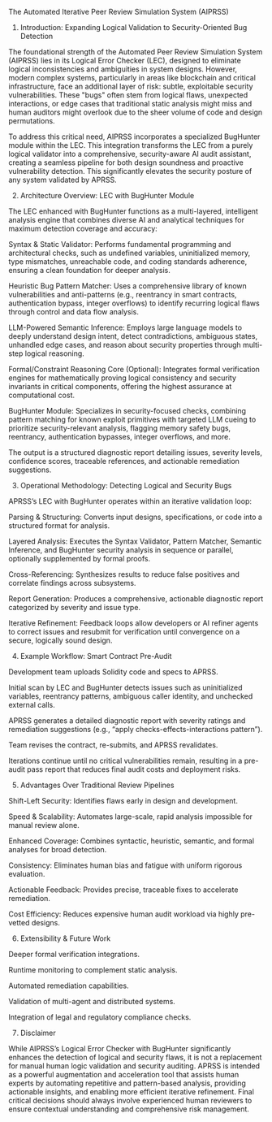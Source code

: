 The Automated Iterative Peer Review Simulation System (AIPRSS)

1. Introduction: Expanding Logical Validation to Security-Oriented Bug Detection

The foundational strength of the Automated Peer Review Simulation System (AIPRSS) lies in its Logical Error Checker (LEC), designed to eliminate logical inconsistencies and ambiguities in system designs. However, modern complex systems, particularly in areas like blockchain and critical infrastructure, face an additional layer of risk: subtle, exploitable security vulnerabilities. These "bugs" often stem from logical flaws, unexpected interactions, or edge cases that traditional static analysis might miss and human auditors might overlook due to the sheer volume of code and design permutations.

To address this critical need, AIPRSS incorporates a specialized BugHunter module within the LEC. This integration transforms the LEC from a purely logical validator into a comprehensive, security-aware AI audit assistant, creating a seamless pipeline for both design soundness and proactive vulnerability detection. This significantly elevates the security posture of any system validated by APRSS.

2. Architecture Overview: LEC with BugHunter Module

The LEC enhanced with BugHunter functions as a multi-layered, intelligent analysis engine that combines diverse AI and analytical techniques for maximum detection coverage and accuracy:

Syntax & Static Validator: Performs fundamental programming and architectural checks, such as undefined variables, uninitialized memory, type mismatches, unreachable code, and coding standards adherence, ensuring a clean foundation for deeper analysis.

Heuristic Bug Pattern Matcher: Uses a comprehensive library of known vulnerabilities and anti-patterns (e.g., reentrancy in smart contracts, authentication bypass, integer overflows) to identify recurring logical flaws through control and data flow analysis.

LLM-Powered Semantic Inference: Employs large language models to deeply understand design intent, detect contradictions, ambiguous states, unhandled edge cases, and reason about security properties through multi-step logical reasoning.

Formal/Constraint Reasoning Core (Optional): Integrates formal verification engines for mathematically proving logical consistency and security invariants in critical components, offering the highest assurance at computational cost.

BugHunter Module: Specializes in security-focused checks, combining pattern matching for known exploit primitives with targeted LLM cueing to prioritize security-relevant analysis, flagging memory safety bugs, reentrancy, authentication bypasses, integer overflows, and more.


The output is a structured diagnostic report detailing issues, severity levels, confidence scores, traceable references, and actionable remediation suggestions.

3. Operational Methodology: Detecting Logical and Security Bugs

APRSS’s LEC with BugHunter operates within an iterative validation loop:

Parsing & Structuring: Converts input designs, specifications, or code into a structured format for analysis.

Layered Analysis: Executes the Syntax Validator, Pattern Matcher, Semantic Inference, and BugHunter security analysis in sequence or parallel, optionally supplemented by formal proofs.

Cross-Referencing: Synthesizes results to reduce false positives and correlate findings across subsystems.

Report Generation: Produces a comprehensive, actionable diagnostic report categorized by severity and issue type.

Iterative Refinement: Feedback loops allow developers or AI refiner agents to correct issues and resubmit for verification until convergence on a secure, logically sound design.


4. Example Workflow: Smart Contract Pre-Audit

Development team uploads Solidity code and specs to APRSS.

Initial scan by LEC and BugHunter detects issues such as uninitialized variables, reentrancy patterns, ambiguous caller identity, and unchecked external calls.

APRSS generates a detailed diagnostic report with severity ratings and remediation suggestions (e.g., “apply checks-effects-interactions pattern”).

Team revises the contract, re-submits, and APRSS revalidates.

Iterations continue until no critical vulnerabilities remain, resulting in a pre-audit pass report that reduces final audit costs and deployment risks.


5. Advantages Over Traditional Review Pipelines

Shift-Left Security: Identifies flaws early in design and development.

Speed & Scalability: Automates large-scale, rapid analysis impossible for manual review alone.

Enhanced Coverage: Combines syntactic, heuristic, semantic, and formal analyses for broad detection.

Consistency: Eliminates human bias and fatigue with uniform rigorous evaluation.

Actionable Feedback: Provides precise, traceable fixes to accelerate remediation.

Cost Efficiency: Reduces expensive human audit workload via highly pre-vetted designs.


6. Extensibility & Future Work

Deeper formal verification integrations.

Runtime monitoring to complement static analysis.

Automated remediation capabilities.

Validation of multi-agent and distributed systems.

Integration of legal and regulatory compliance checks.


7. Disclaimer

While AIPRSS’s Logical Error Checker with BugHunter significantly enhances the detection of logical and security flaws, it is not a replacement for manual human logic validation and security auditing. APRSS is intended as a powerful augmentation and acceleration tool that assists human experts by automating repetitive and pattern-based analysis, providing actionable insights, and enabling more efficient iterative refinement. Final critical decisions should always involve experienced human reviewers to ensure contextual understanding and comprehensive risk management.


